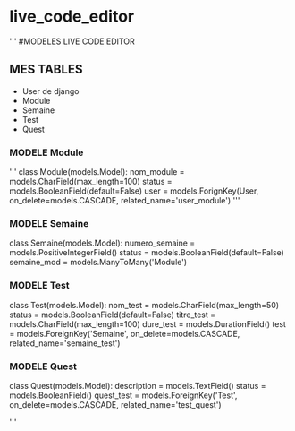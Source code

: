 # live_code_editor
'''
#MODELES LIVE CODE EDITOR

## MES TABLES
* User de django
* Module
* Semaine
* Test
* Quest

### MODELE Module
'''
class Module(models.Model):
  nom_module = models.CharField(max_length=100)
  status = models.BooleanField(default=False)
  user = models.ForignKey(User, on_delete=models.CASCADE, related_name='user_module')
''' 
  
### MODELE Semaine
class Semaine(models.Model):
  numero_semaine = models.PositiveIntegerField()
  status = models.BooleanField(default=False)
  semaine_mod = models.ManyToMany('Module')
  
### MODELE Test
class Test(models.Model):
  nom_test = models.CharField(max_length=50)
  status = models.BooleanField(default=False)
  titre_test = models.CharField(max_length=100)
  dure_test = models.DurationField()
  test = models.ForeignKey('Semaine', on_delete=models.CASCADE, related_name='semaine_test')
  
### MODELE Quest
class Quest(models.Model):
  description = models.TextField()
  status = models.BooleanField()
  quest_test = models.ForeignKey('Test', on_delete=models.CASCADE, related_name='test_quest')
  

'''
